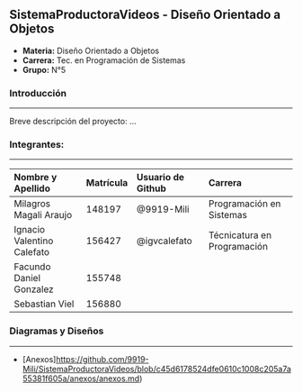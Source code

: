 ## SistemaProductoraVideos - Diseño Orientado a Objetos

- **Materia:** Diseño Orientado a Objetos
- **Carrera:** Tec. en Programación de Sistemas
- **Grupo:** N°5

### Introducción
----

Breve descripción del proyecto:
...

### Integrantes:
---
**Nombre y Apellido** | **Matrícula** | **Usuario de Github**|**Carrera**
:-|:-|:-|:-
Milagros Magali Araujo|148197|@9919-Mili|Programación en Sistemas
Ignacio Valentino Calefato|156427|@igvcalefato|Técnicatura en Programación
Facundo Daniel Gonzalez|155748||
Sebastian Viel|156880||

### Diagramas y Diseños
---

- [Anexos]https://github.com/9919-Mili/SistemaProductoraVideos/blob/c45d6178524dfe0610c1008c205a7a55381f605a/anexos/anexos.md)